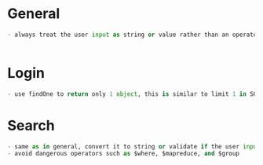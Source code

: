 
# General
```python
- always treat the user input as string or value rather than an operator or part of the query



```


# Login
```python
- use findOne to return only 1 object, this is similar to limit 1 in SQL query, this will limit the damage than can be done when the application is vulnerable to NoSQLi
```



# Search
```python
- same as in general, convert it to string or validate if the user input is only a number or in whitelist
- avoid dangerous operators such as $where, $mapreduce, and $group
```




# 






















